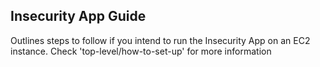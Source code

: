 ## Insecurity App Guide
Outlines steps to follow if you intend to run the Insecurity App on an EC2 instance.
Check 'top-level/how-to-set-up' for more information
